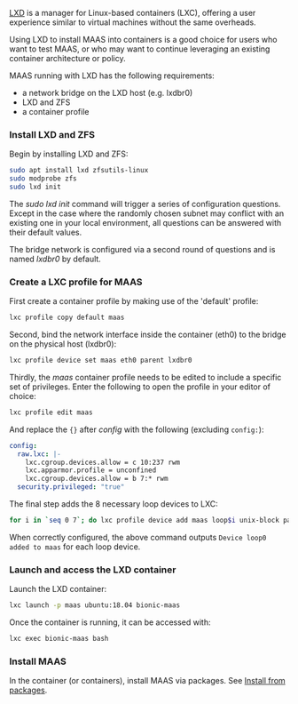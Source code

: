 <!--
Todo:
- Text needs a review
-->
[LXD](https://linuxcontainers.org/lxd/) is a manager for Linux-based containers (LXC), offering a user experience similar to virtual machines without the same overheads.

Using LXD to install MAAS into containers is a good choice for users who want to test MAAS, or who may want to continue leveraging an existing container architecture or policy.

MAAS running with LXD has the following requirements:

-   a network bridge on the LXD host (e.g. lxdbr0)
-   LXD and ZFS
-   a container profile

### Install LXD and ZFS

Begin by installing LXD and ZFS:

``` bash
sudo apt install lxd zfsutils-linux
sudo modprobe zfs
sudo lxd init
```

The *sudo lxd init* command will trigger a series of configuration questions. Except in the case where the randomly chosen subnet may conflict with an existing one in your local environment, all questions can be answered with their default values.

The bridge network is configured via a second round of questions and is named *lxdbr0* by default.

### Create a LXC profile for MAAS

First create a container profile by making use of the 'default' profile:

``` bash
lxc profile copy default maas
```

Second, bind the network interface inside the container (eth0) to the bridge on the physical host (lxdbr0):

``` bash
lxc profile device set maas eth0 parent lxdbr0
```

Thirdly, the *maas* container profile needs to be edited to include a specific set of privileges. Enter the following to open the profile in your editor of choice:

``` bash
lxc profile edit maas
```

And replace the `{}` after *config* with the following (excluding `config:`):

``` yaml
config:
  raw.lxc: |-
    lxc.cgroup.devices.allow = c 10:237 rwm
    lxc.apparmor.profile = unconfined
    lxc.cgroup.devices.allow = b 7:* rwm
  security.privileged: "true"
```

The final step adds the 8 necessary loop devices to LXC:

``` bash
for i in `seq 0 7`; do lxc profile device add maas loop$i unix-block path=/dev/loop$i; done
```

When correctly configured, the above command outputs `Device loop0 added to maas` for each loop device.

### Launch and access the LXD container

Launch the LXD container:

``` bash
lxc launch -p maas ubuntu:18.04 bionic-maas
```

Once the container is running, it can be accessed with:

``` bash
lxc exec bionic-maas bash
```

### Install MAAS

In the container (or containers), install MAAS via packages. See [Install from packages](installconfig-package-install.md).

<!-- LINKS -->

